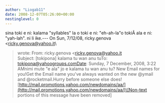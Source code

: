 ```yaml
---
author: "Liogab11"
date: 2008-12-07T05:26:00+00:00
nestinglevel: 0
---
```

sina toki e ni: kalama "syllables" la o toki e ni: "eh-ah-la"o tokiÂ ala e ni: "yah-lah". ni li ike.---
 On Sun, 7/12/08, ricky.genova <[ricky.genova@yahoo.it](mailto://ricky.genova@yahoo.it)\
> wrote:
From: ricky.genova <[ricky.genova@yahoo.it](mailto://ricky.genova@yahoo.it)\
>Subject: \[tokipona\] kalama tu wan anu tuTo: [tokipona@yahoogroups.comDate](mailto://tokipona@yahoogroups.comDate): Sunday, 7 December, 2008, 3:22 AMnimi mute "e ala" jo e kalama tu wan anu tu? New Email names for you!Get the Email name you've always wanted on the new @ymail and @rocketmail.Hurry before someone else does![http://mail.promotions.yahoo.com/newdomains/aa/](http://mail.promotions.yahoo.com/newdomains/aa/)\[Non-text portions of this message have been removed\]